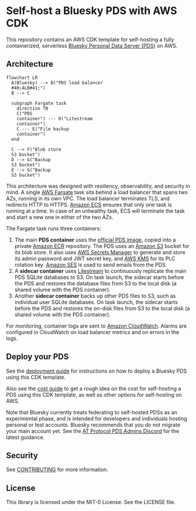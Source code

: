 # Self-host a Bluesky PDS with AWS CDK

This repository contains an AWS CDK template for self-hosting a fully containerized, serverless
[Bluesky Personal Data Server (PDS)](https://atproto.com/guides/self-hosting) on AWS.

## Architecture

```mermaid
flowchart LR
  A(Bluesky) --> B("PDS load balancer
  #40;ALB#41;")
  B --> C

  subgraph Fargate task
    direction TB
    C("PDS
    container") --- D("Litestream
    container")
    C --- E("File backup
    container")
  end

  C --> F("Blob store
  S3 bucket")
  D --> G("Backup
  S3 bucket")
  E --> G("Backup
  S3 bucket")
```

This architecture was designed with resiliency, observability, and security in mind.
A single [AWS Fargate](https://aws.amazon.com/fargate/) task sits behind a load balancer
that spans two AZs, running in its own VPC.
The load balancer terminates TLS, and redirects HTTP to HTTPS.
[Amazon ECS](https://aws.amazon.com/ecs/) ensures that only one task
is running at a time. In case of an unhealthy task, ECS will terminate the task and
start a new one in either of the two AZs.

The Fargate task runs three containers:
1. The main **PDS container** uses the
[official PDS image](https://github.com/bluesky-social/pds/pkgs/container/pds),
copied into a private [Amazon ECR](https://aws.amazon.com/ecr/) repository.
The PDS uses an [Amazon S3](https://aws.amazon.com/s3/) bucket for its blob store.
It also uses [AWS Secrets Manager](https://aws.amazon.com/secrets-manager/)
to generate and store its admin password and JWT secret key,
and [AWS KMS](https://aws.amazon.com/kms/) for its PLC rotation key.
[Amazon SES](https://aws.amazon.com/ses/) is used to send emails from the PDS.
2. A **sidecar container** uses [Litestream](https://litestream.io/)
to continuously replicate the main PDS SQLite databases to S3.
On task launch, the sidecar starts before the PDS and restores the database files
from S3 to the local disk (a shared volume with the PDS container).
3. Another **sidecar container** backs up other PDS files to S3, such as individual user
SQLite databases.
On task launch, the sidecar starts before the PDS and restores the on-disk files
from S3 to the local disk (a shared volume with the PDS container).

For monitoring, container logs are sent to [Amazon CloudWatch](https://aws.amazon.com/cloudwatch/).
Alarms are configured in CloudWatch on load balancer metrics and on errors in the logs.

## Deploy your PDS

See the [deployment guide](guides/DEPLOY.md) for instructions on how to deploy a Bluesky PDS using this CDK template.

Also see the [cost guide](guides/COST.md) to get a rough idea on the cost for self-hosting a PDS using this CDK template,
as well as other options for self-hosting on AWS.

Note that Bluesky currently treats federating to self-hosted PDSs as an experimental phase,
and is intended for developers and individuals hosting personal or test accounts.
Bluesky recommends that you do not migrate your main account yet.
See the [AT Protocol PDS Admins Discord](https://discord.gg/e7hpHxRfBP) for the latest guidance.

## Security

See [CONTRIBUTING](CONTRIBUTING.md#security-issue-notifications) for more information.

## License

This library is licensed under the MIT-0 License. See the LICENSE file.
